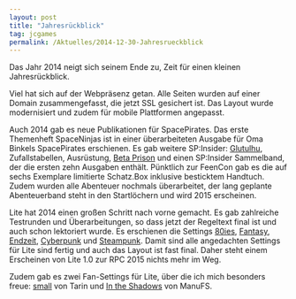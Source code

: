 ```yaml
---
layout: post
title: "Jahresrückblick"
tag: jcgames
permalink: /Aktuelles/2014-12-30-Jahresrueckblick
---
```


Das Jahr 2014 neigt sich seinem Ende zu, Zeit für einen kleinen Jahresrückblick.

Viel hat sich auf der Webpräsenz getan. Alle Seiten wurden auf einer Domain zusammengefasst, die jetzt SSL gesichert ist. Das Layout wurde modernisiert und zudem für mobile Plattformen angepasst.

Auch 2014 gab es neue Publikationen für SpacePirates. Das erste Themenheft SpaceNinjas ist in einer überarbeiteten Ausgabe für Oma Binkels SpacePirates erschienen. Es gab weitere SP:Insider: [Glutulhu](https://jcgames.de/spacepirates/Weltraum/Aliens/Glukorianer/Glutulhu), Zufallstabellen, Ausrüstung, [Beta Prison](https://jcgames.de/spacepirates/Weltraum/Freihandelszone/Betaprison) und einen SP:Insider Sammelband, der die ersten zehn Ausgaben enthält. Pünktlich zur FeenCon gab es die auf sechs Exemplare limitierte Schatz.Box inklusive besticktem Handtuch. Zudem wurden alle Abenteuer nochmals überarbeitet, der lang geplante Abenteuerband steht in den Startlöchern und wird 2015 erscheinen.

Lite hat 2014 einen großen Schritt nach vorne gemacht. Es gab zahlreiche Testrunden und Überarbeitungen, so dass jetzt der Regeltext final ist und auch schon lektoriert wurde. Es erschienen die Settings [80ies](https://lite.jcgames.de/Settings/80ies), [Fantasy](https://lite.jcgames.de/Settings/Fantasy), [Endzeit](https://lite.jcgames.de/Settings/Endzeit), [Cyberpunk](https://lite.jcgames.de/Settings/Cyberpunk) und [Steampunk](https://lite.jcgames.de/Settings/Steampunk). Damit sind alle angedachten Settings für Lite sind fertig und auch das Layout ist fast final. Daher steht einem Erscheinen von Lite 1.0 zur RPC 2015 nichts mehr im Weg.

Zudem gab es zwei Fan-Settings für Lite, über die ich mich besonders freue: [small](https://lite.jcgames.de/Settings/Small) von Tarin und [In the Shadows](https://lite.jcgames.de/Settings/Intheshadows) von ManuFS.


